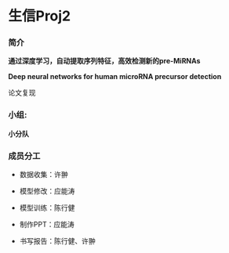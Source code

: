 # 生信Proj2

### 简介

**通过深度学习，自动提取序列特征，高效检测新的pre-MiRNAs**

**Deep neural networks for human microRNA precursor detection**

论文复现

### 小组:

**小分队**

### 成员分工

* 数据收集：许翀

* 模型修改：应能涛

* 模型训练：陈行健

* 制作PPT：应能涛

* 书写报告：陈行健、许翀